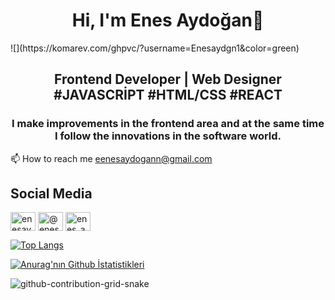 <h1 align="center">Hi, I'm Enes Aydoğan👋</h1>
![](https://komarev.com/ghpvc/?username=Enesaydgn1&color=green)
<h2 align="center">Frontend Developer | Web Designer <br>
#JAVASCRİPT #HTML/CSS #REACT  </h2>

<h3 align="center">I make improvements in the frontend area and at the same time I follow the innovations in the software world.</h3>

📫 How to reach me eenesaydogann@gmail.com

## Social Media


<p align="left">
<a href="https://linkedin.com/in/enesaydogann" target="blank"><img align="center" src="https://raw.githubusercontent.com/rahuldkjain/github-profile-readme-generator/master/src/images/icons/Social/linked-in-alt.svg" alt="enesaydogann" height="30" width="40" /></a>
<a href="https://medium.com/@enesaydogan65" target="blank"><img align="center" src="https://raw.githubusercontent.com/rahuldkjain/github-profile-readme-generator/master/src/images/icons/Social/medium.svg" alt="@enesaydogan65" height="30" width="40" /></a>
<a href="https://www.hackerrank.com/enes_aydogan65" target="blank"><img align="center" src="https://raw.githubusercontent.com/rahuldkjain/github-profile-readme-generator/master/src/images/icons/Social/hackerrank.svg" alt="enes_aydogan65" height="30" width="40" /></a>
</p>


 [![Top Langs](https://github-readme-stats.vercel.app/api/top-langs/?username=Enesaydgn1&layout=compact)](https://github.com/anuraghazra/github-readme-stats)

[![Anurag'nın Github İstatistikleri](https://github-readme-stats.vercel.app/api?username=Enesaydgn1&show_icons=true&theme=radical)](https://github.com/anuraghazra/github-readme-stats)



![github-contribution-grid-snake](https://user-images.githubusercontent.com/65818129/222975939-a60f7d06-875b-49e3-9b1f-3ff8486da4e2.svg)
